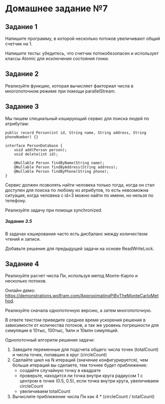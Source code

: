 # Домашнее задание №7

## Задание 1
Напишите программу, в которой несколько потоков увеличивают общий счетчик на 1.

Напишите тесты: убедитесь, что счетчик потокобезопасен и использует классы Atomic для исключения состояния гонки.


## Задание 2
Реализуйте функцию, которая вычисляет факториал числа в многопоточном режиме при помощи parallelStream.


## Задание 3
Мы пишем специальный кэширующий сервис для поиска людей по атрибутам:

    public record Person(int id, String name, String address, String phoneNumber) {}

    interface PersonDatabase {
        void add(Person person);
        void delete(int id);

        @Nullable Person findByName(String name);
        @Nullable Person findByAddress(String address);
        @Nullable Person findByPhone(String phone);
    }

Сервис должен позволять найти человека только тогда, когда он стал доступен для поиска по любому из атрибутов, то есть невозможна ситуация, когда человека с id=3 можно найти по имени, но нельзя по телефону.

Реализуйте задачу при помощи synchronized.

##### Задание 3.5
В задачах кэширования часто есть дисбаланс между количеством чтений и записи.

Добавьте решение для предыдущей задачи на основе ReadWriteLock.


## Задание 4
Реализуйте расчет числа Пи, используя метод Монте-Карло и несколько потоков.

Онлайн-демо: https://demonstrations.wolfram.com/ApproximatingPiByTheMonteCarloMethod.

Реализуйте сначала однопоточную версию, а затем многопоточную.

В ответе текстом приведите среднее время ускорения решения в зависимости от количества потоков, а так же уровень погрешности для симуляции в 10тыс, 100тыс, 1млн и 10млн симуляций.

Однопоточный алгоритм решения задачи:
1. Заведите переменные для подсчета общего числа точек (totalCount) и числа точек, попавших в круг (circleCount)
2. Сделайте цикл на N итераций (значение конфигурируется), чем больше итераций вы сделаете, тем точнее будет приближение:
    * создайте случайную точку в квадрате
    * проверьте, находится ли точка внутри круга радиусом 1 с центром в точке (0.5, 0.5), если точка внутри круга, увеличиваем circleCount
    * увеличиваем totalCount
3. Вычислите приближение числа Пи как 4 * (circleCount / totalCount)

